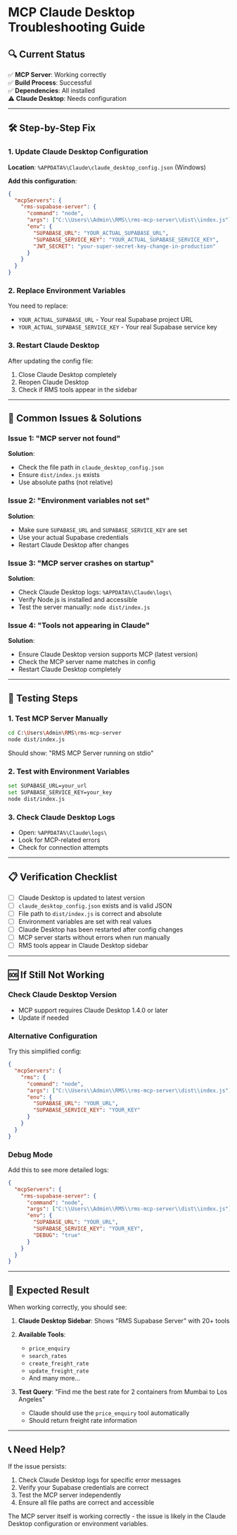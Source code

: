 # MCP Claude Desktop Troubleshooting Guide

## 🔍 Current Status
✅ **MCP Server**: Working correctly  
✅ **Build Process**: Successful  
✅ **Dependencies**: All installed  
⚠️ **Claude Desktop**: Needs configuration  

---

## 🛠️ Step-by-Step Fix

### 1. **Update Claude Desktop Configuration**

**Location**: `%APPDATA%\Claude\claude_desktop_config.json` (Windows)

**Add this configuration**:
```json
{
  "mcpServers": {
    "rms-supabase-server": {
      "command": "node",
      "args": ["C:\\Users\\Admin\\RMS\\rms-mcp-server\\dist\\index.js"],
      "env": {
        "SUPABASE_URL": "YOUR_ACTUAL_SUPABASE_URL",
        "SUPABASE_SERVICE_KEY": "YOUR_ACTUAL_SUPABASE_SERVICE_KEY",
        "JWT_SECRET": "your-super-secret-key-change-in-production"
      }
    }
  }
}
```

### 2. **Replace Environment Variables**

You need to replace:
- `YOUR_ACTUAL_SUPABASE_URL` - Your real Supabase project URL
- `YOUR_ACTUAL_SUPABASE_SERVICE_KEY` - Your real Supabase service key

### 3. **Restart Claude Desktop**

After updating the config file:
1. Close Claude Desktop completely
2. Reopen Claude Desktop
3. Check if RMS tools appear in the sidebar

---

## 🔧 Common Issues & Solutions

### Issue 1: "MCP server not found"
**Solution**: 
- Check the file path in `claude_desktop_config.json`
- Ensure `dist/index.js` exists
- Use absolute paths (not relative)

### Issue 2: "Environment variables not set"
**Solution**:
- Make sure `SUPABASE_URL` and `SUPABASE_SERVICE_KEY` are set
- Use your actual Supabase credentials
- Restart Claude Desktop after changes

### Issue 3: "MCP server crashes on startup"
**Solution**:
- Check Claude Desktop logs: `%APPDATA%\Claude\logs\`
- Verify Node.js is installed and accessible
- Test the server manually: `node dist/index.js`

### Issue 4: "Tools not appearing in Claude"
**Solution**:
- Ensure Claude Desktop version supports MCP (latest version)
- Check the MCP server name matches in config
- Restart Claude Desktop completely

---

## 🧪 Testing Steps

### 1. **Test MCP Server Manually**
```bash
cd C:\Users\Admin\RMS\rms-mcp-server
node dist/index.js
```
Should show: "RMS MCP Server running on stdio"

### 2. **Test with Environment Variables**
```bash
set SUPABASE_URL=your_url
set SUPABASE_SERVICE_KEY=your_key
node dist/index.js
```

### 3. **Check Claude Desktop Logs**
- Open: `%APPDATA%\Claude\logs\`
- Look for MCP-related errors
- Check for connection attempts

---

## 📋 Verification Checklist

- [ ] Claude Desktop is updated to latest version
- [ ] `claude_desktop_config.json` exists and is valid JSON
- [ ] File path to `dist/index.js` is correct and absolute
- [ ] Environment variables are set with real values
- [ ] Claude Desktop has been restarted after config changes
- [ ] MCP server starts without errors when run manually
- [ ] RMS tools appear in Claude Desktop sidebar

---

## 🆘 If Still Not Working

### Check Claude Desktop Version
- MCP support requires Claude Desktop 1.4.0 or later
- Update if needed

### Alternative Configuration
Try this simplified config:
```json
{
  "mcpServers": {
    "rms": {
      "command": "node",
      "args": ["C:\\Users\\Admin\\RMS\\rms-mcp-server\\dist\\index.js"],
      "env": {
        "SUPABASE_URL": "YOUR_URL",
        "SUPABASE_SERVICE_KEY": "YOUR_KEY"
      }
    }
  }
}
```

### Debug Mode
Add this to see more detailed logs:
```json
{
  "mcpServers": {
    "rms-supabase-server": {
      "command": "node",
      "args": ["C:\\Users\\Admin\\RMS\\rms-mcp-server\\dist\\index.js"],
      "env": {
        "SUPABASE_URL": "YOUR_URL",
        "SUPABASE_SERVICE_KEY": "YOUR_KEY",
        "DEBUG": "true"
      }
    }
  }
}
```

---

## 🎯 Expected Result

When working correctly, you should see:
1. **Claude Desktop Sidebar**: Shows "RMS Supabase Server" with 20+ tools
2. **Available Tools**: 
   - `price_enquiry`
   - `search_rates`
   - `create_freight_rate`
   - `update_freight_rate`
   - And many more...

3. **Test Query**: "Find me the best rate for 2 containers from Mumbai to Los Angeles"
   - Claude should use the `price_enquiry` tool automatically
   - Should return freight rate information

---

## 📞 Need Help?

If the issue persists:
1. Check Claude Desktop logs for specific error messages
2. Verify your Supabase credentials are correct
3. Test the MCP server independently
4. Ensure all file paths are correct and accessible

The MCP server itself is working correctly - the issue is likely in the Claude Desktop configuration or environment variables.
